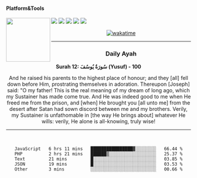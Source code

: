 #### Platform&Tools

[![](https://img.shields.io/badge/-NPM-cb3837?style=flat-square&logo=npm&logoColor=white)](https://npmjs.com/)
[![](https://img.shields.io/badge/PHP-777BB4?style=flat-square&logo=php&logoColor=white)](https://nodejs.org/)
[![](https://img.shields.io/badge/Julia-9558B2?style=flat-square&logo=julia&logoColor=white)](https://nodejs.org/)
<img src="https://avatars.githubusercontent.com/u/31664438?v=4" width="120" align="left">
[![](https://img.shields.io/badge/-Node.js-43853d?style=flat-square&logo=node.js&logoColor=ffffff)](https://nodejs.org/)
[![](https://img.shields.io/badge/Visual_Studio_Code-0078D4?style=flat-square&logo=visual%20studio%20code&logoColor=white)](https://nodejs.org/)

<center>

[![wakatime](https://wakatime.com/badge/user/87646243-158a-4241-a3cb-668e1fa2dbb8.svg)](https://wakatime.com/@87646243-158a-4241-a3cb-668e1fa2dbb8)
               

_______ 
### Daily Ayah

<!--START_SECTION:quran-->

**Surah 12: سُورَةُ يُوسُفَ (Yusuf) - 100**

And he raised his parents to the highest place of honour; and they [all] fell down before Him, prostrating themselves in adoration. Thereupon [Joseph] said: "O my father! This is the real meaning of my dream of long ago, which my Sustainer has made come true. And He was indeed good to me when He freed me from the prison, and [when] He brought you [all unto me] from the desert after Satan had sown discord between me and my brothers. Verily, my Sustainer is unfathomable in [the way He brings about] whatever He wills: verily, He alone is all-knowing, truly wise!
 <!--END_SECTION:quran-->

  
                       
                                             
_______

&nbsp;&nbsp;     &nbsp;&nbsp;    &nbsp;&nbsp;   &nbsp;&nbsp;
 
<!--START_SECTION:waka-->

```text
JavaScript   6 hrs 11 mins   ████████████████▓░░░░░░░░   66.44 %
PHP          2 hrs 21 mins   ██████▒░░░░░░░░░░░░░░░░░░   25.37 %
Text         21 mins         █░░░░░░░░░░░░░░░░░░░░░░░░   03.85 %
JSON         19 mins         █░░░░░░░░░░░░░░░░░░░░░░░░   03.53 %
Other        3 mins          ░░░░░░░░░░░░░░░░░░░░░░░░░   00.66 %
```

<!--END_SECTION:waka-->
